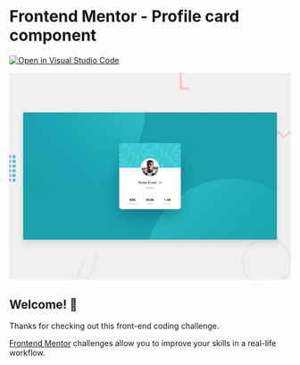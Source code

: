 # Frontend Mentor - Profile card component

[![Open in Visual Studio Code](https://open.vscode.dev/badges/open-in-vscode.svg)](https://open.vscode.dev/codingwolf-at/profile-card-component)

![Design preview for the Profile card component coding challenge](./design/desktop-preview.jpg)

## Welcome! 👋

Thanks for checking out this front-end coding challenge.

[Frontend Mentor](https://www.frontendmentor.io) challenges allow you to improve your skills in a real-life workflow.


